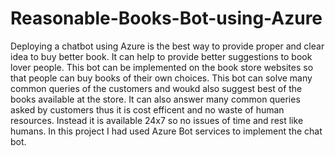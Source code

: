 # Reasonable-Books-Bot-using-Azure

Deploying a chatbot using Azure is the best way to provide proper and clear idea to buy better book. It can help to provide better suggestions to book lover people. This bot can be implemented on the book store websites so that people can buy books of their own choices. This bot can solve many common queries of the customers and woukd also suggest best of the books available at the store. It can also answer many common queries asked by customers thus it is cost efficent and no waste of human resources. Instead it is available 24x7 so no issues of time and rest like humans. In this project I had used Azure Bot services to implement the chat bot.
